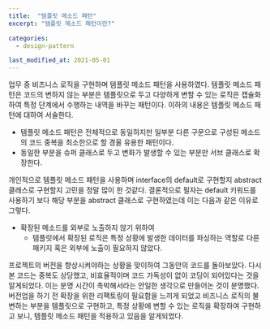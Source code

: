 ```yaml
---
title:  "템플릿 메소드 페턴"
excerpt: "템플릿 메소드 패턴이란?"

categories:
  - design-pattern

last_modified_at: 2021-05-01
---
```


업무 중 비즈니스 로직을 구현하며 템플릿 메소드 패턴을 사용하였다.
템플릿 메소드 패턴은 코드의 변하지 않는 부분은 템플릿으로 두고 다양하게 변할 수 있는 로직은 캡슐화하여 특정 단계에서 수행하는 내역을 바꾸는 패턴이다.
이하의 내용은 템플릿 메소드 패턴에 대하여 서술한다.

* 템플릿 메소드 패턴은 전체적으로 동일하지만 일부분 다른 구문으로 구성된 메소드의 코드 중복을 최소한으로 할 경울 유용한 패턴이다.
* 동일한 부분을 슈퍼 클래스로 두고 변화가 발생할 수 있는 부분만 서브 클래스로 확장한다.

개인적으로 템플릿 메소드 패턴을 사용하며 interface의 default로 구현할지 abstract 클래스로 구현할지 고민을 정말 많이 한 것같다.
결론적으로 필자는 default 키워드를 사용하기 보다 해당 부분을 abstract 클래스로 구현하였는데 이는 다음과 같은 이유로 그렇다.
* 확장된 메소드를 외부로 노출하지 않기 위하여
  * 템플릿에서 확장된 로직은 특정 상황에 발생한 데이터를 파싱하는 역할로 다른 패키지 혹은 외부에 노출이 필요하지 않았다.


프로젝트의 버전을 향상시켜야하는 상황을 맞이하여 그동안의 코드를 돌아보았다.
다시 본 코드는 중복도 상당했고, 비효율적이며 코드 가독성이 없이 코딩이 되어있다는 것을 알게되었다.
이는 분명 시간이 촉박해서라는 안일한 생각으로 만들어논 것이 분명했다.
버전업을 하기 전 확장을 위한 리팩토링이 필요함을 느끼게 되었고 비즈니스 로직의 불변하는 부분을 템플릿으로 구현하고, 특정 상황에 변할 수 있는 로직을 확장하여 구현하고 보니, 템플릿 메소드 패턴을 적용하고 있음을 알게되었다.